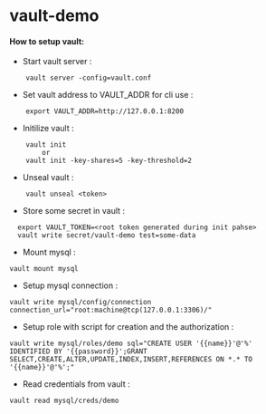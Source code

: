 # vault-demo


#### How to setup vault:


*  Start vault server :

```
    vault server -config=vault.conf
```

*  Set vault address to VAULT_ADDR for cli use :    

```    
    export VAULT_ADDR=http://127.0.0.1:8200
```
    
*  Initilize vault :

```    
    vault init 
        or
    vault init -key-shares=5 -key-threshold=2
```
*  Unseal vault : 
 
```        
    vault unseal <token>
```    
*  Store some secret in vault : 
 
```    
  export VAULT_TOKEN=<root token generated during init pahse>
  vault write secret/vault-demo test=some-data
```  

*  Mount mysql : 

``` 
vault mount mysql
``` 
*  Setup mysql connection : 

``` 
vault write mysql/config/connection connection_url="root:machine@tcp(127.0.0.1:3306)/"
``` 
*  Setup role with script for  creation and the authorization : 

``` 
vault write mysql/roles/demo sql="CREATE USER '{{name}}'@'%' IDENTIFIED BY '{{password}}';GRANT SELECT,CREATE,ALTER,UPDATE,INDEX,INSERT,REFERENCES ON *.* TO '{{name}}'@'%';"

``` 
*  Read credentials from vault : 

``` 
vault read mysql/creds/demo
``` 